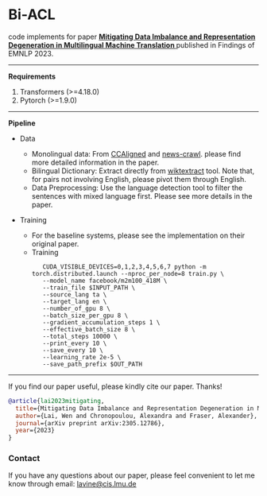 # **Bi-ACL**

code implements for paper **[Mitigating Data Imbalance and Representation Degeneration in Multilingual Machine Translation
](https://arxiv.org/abs/2305.12786)** published in Findings of EMNLP 2023.

------

**Requirements**

1. Transformers (>=4.18.0)
2. Pytorch (>=1.9.0)

------

**Pipeline**

+ Data
   + Monolingual data: From [CCAligned](https://opus.nlpl.eu/CCAligned.php) and [news-crawl](https://data.statmt.org/news-crawl/). please find more detailed information in the paper.
   + Bilingual Dictionary: Extract directly from [wiktextract](https://github.com/tatuylonen/wiktextract/) tool. Note that, for pairs not involving English, please pivot them through English.
   + Data Preprocessing: Use the language detection tool to filter the sentences with mixed language first. Please see more details in the paper.

+ Training
   + For the baseline systems, please see the implementation on their original paper.
   + Training
     ```
        CUDA_VISIBLE_DEVICES=0,1,2,3,4,5,6,7 python -m torch.distributed.launch --nproc_per_node=8 train.py \
        --model_name facebook/m2m100_418M \
        --train_file $INPUT_PATH \
        --source_lang ta \
        --target_lang en \
        --number_of_gpu 8 \
        --batch_size_per_gpu 8 \
        --gradient_accumulation_steps 1 \
        --effective_batch_size 8 \
        --total_steps 10000 \
        --print_every 10 \
        --save_every 10 \
        --learning_rate 2e-5 \
        --save_path_prefix $OUT_PATH
     ```
    

****
If you find our paper useful, please kindly cite our paper. Thanks!
```bibtex
@article{lai2023mitigating,
  title={Mitigating Data Imbalance and Representation Degeneration in Multilingual Machine Translation},
  author={Lai, Wen and Chronopoulou, Alexandra and Fraser, Alexander},
  journal={arXiv preprint arXiv:2305.12786},
  year={2023}
}
```
   
### Contact
If you have any questions about our paper, please feel convenient to let me know through email: [lavine@cis.lmu.de](mailto:lavine@cis.lmu.de) 

   

